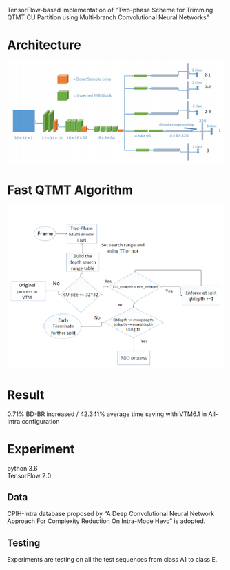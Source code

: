 TensorFlow-based implementation of "Two-phase Scheme for Trimming QTMT CU Partition using Multi-branch Convolutional Neural Networks"
# Architecture
![image](https://github.com/pinchieh/Two-phase-Multi-model/blob/master/model.PNG)  
# Fast QTMT Algorithm
![image](https://github.com/pinchieh/Two-phase-Multi-model/blob/master/Fast%20QTMT%20Alg.PNG)
# Result  
0.71% BD-BR increased / 42.341% average time saving with VTM6.1 in All-Intra configuration
# Experiment
python 3.6  
TensorFlow 2.0 
## Data  
CPIH-Intra database proposed by “A Deep Convolutional Neural Network Approach For Complexity Reduction On Intra-Mode Hevc” is adopted.
## Testing
Experiments are testing on all the test sequences from class A1 to class E.


